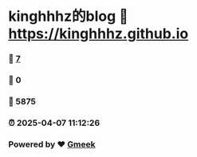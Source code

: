 # kinghhhz的blog :link: https://kinghhhz.github.io 
### :page_facing_up: [7](https://kinghhhz.github.io/tag.html) 
### :speech_balloon: 0 
### :hibiscus: 5875 
### :alarm_clock: 2025-04-07 11:12:26 
### Powered by :heart: [Gmeek](https://github.com/Meekdai/Gmeek)
